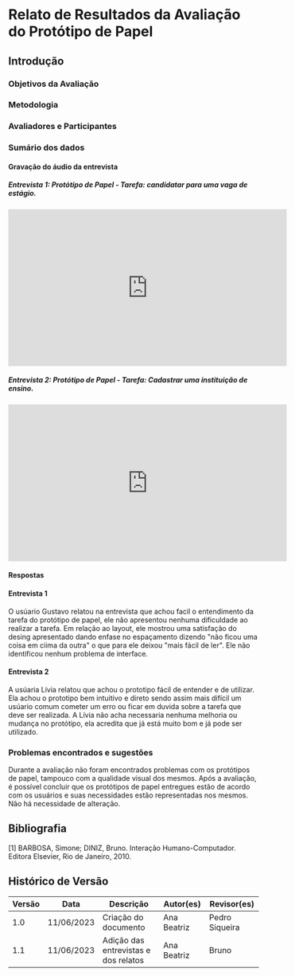 # Relato de Resultados da Avaliação do Protótipo de Papel

## Introdução

### Objetivos da Avaliação

### Metodologia

### Avaliadores e Participantes

### Sumário dos dados

#### Gravação do áudio da entrevista

##### Entrevista 1: Protótipo de Papel - Tarefa: candidatar para uma vaga de estágio.

<iframe width="560" height="315" src="https://www.youtube.com/embed/DQOBAvgU_HA" title="YouTube video player" frameborder="0" allow="accelerometer; autoplay; clipboard-write; encrypted-media; gyroscope; picture-in-picture; web-share" allowfullscreen></iframe>

##### Entrevista 2: Protótipo de Papel - Tarefa: Cadastrar uma instituição de ensino.

<iframe width="560" height="315" src="https://www.youtube.com/embed/rcvU0VLbqKA" title="YouTube video player" frameborder="0" allow="accelerometer; autoplay; clipboard-write; encrypted-media; gyroscope; picture-in-picture; web-share" allowfullscreen></iframe>

#### Respostas 

#### Entrevista 1
O usúario Gustavo relatou na entrevista que achou facil o entendimento da tarefa do protótipo de papel, ele não apresentou nenhuma dificuldade ao realizar a tarefa. Em relação ao layout, ele mostrou uma satisfação do desing apresentado dando enfase no espaçamento dizendo "não ficou uma coisa em ciima da outra" o que para ele deixou "mais fácil de ler". Ele não identificou nenhum problema de interface.

#### Entrevista 2
A usúaria Lívia relatou que achou o prototipo fácil de entender e de utilizar. Ela achou o prototipo bem intuitivo e direto sendo assim mais difícil um usúario comum cometer um erro ou ficar em duvida sobre a tarefa que deve ser realizada. A Lívia não acha necessaria nenhuma melhoria ou mudança no protótipo, ela acredita que já está muito bom e já pode ser utilizado.

### Problemas encontrados e sugestões
Durante a avaliação não foram encontrados problemas com os protótipos de papel, tampouco com a qualidade visual dos mesmos. Após a avaliação, é possível concluir que os protótipos de papel entregues estão de acordo com os usuários e suas necessidades estão representadas nos mesmos. Não há necessidade de alteração.

## Bibliografia

[1] BARBOSA, Simone; DINIZ, Bruno. Interação Humano-Computador. Editora Elsevier, Rio de Janeiro, 2010.

## Histórico de Versão

| Versão | Data  | Descrição                          | Autor(es)     |  Revisor(es)  |
| ------ | ----- | ---------------------------------- | ------------- | ------------- |
| 1.0  | 11/06/2023 | Criação do documento | Ana Beatriz  |  Pedro Siqueira |
| 1.1  | 11/06/2023 | Adição das entrevistas e dos relatos | Ana Beatriz  |  Bruno |
